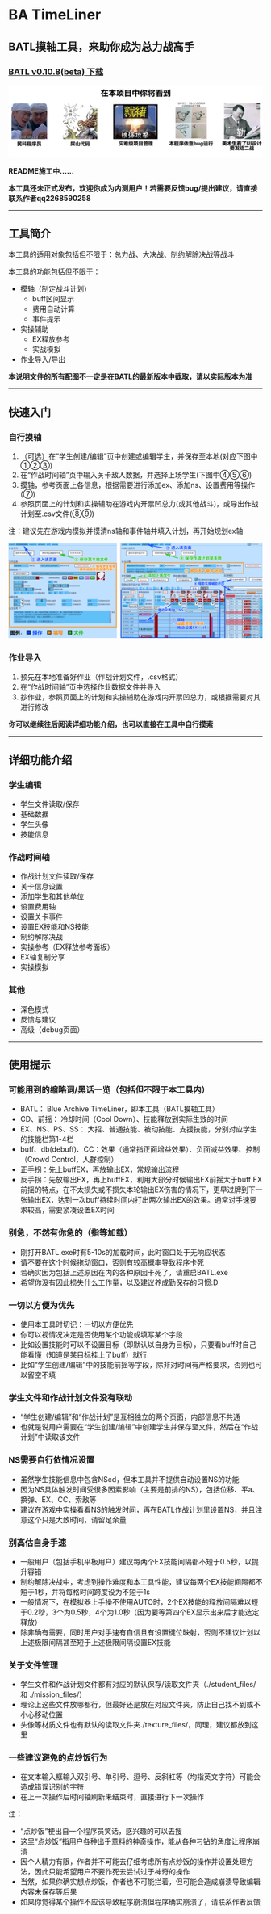 <!--
---
title: "BATL README"
author: "机管giga-35b"
date: "2024-11-08"
---
-->

# BA TimeLiner

## BATL摸轴工具，来助你成为总力战高手

### [BATL v0.10.8(beta) 下载](https://github.com/giga-35b/BA_TimeLiner/raw/refs/heads/main/download/BATL_v0.10.8_beta.zip)

<!-- 
### —— 警告 ——
在本项目中你将看到包括但不限于以下内容：

- 没接受过专业训练的民科程序员
- 堆了两个多月的屎山代码
- 灾难级别的项目管理与开发计划
- 基于bug来运行的神必程序
- 美术生看了要发动二战的ui设计

民科程序员 屎山代码 灾难级管理 bug 美术生看了要发动二战.jpg
-->

![banner](./rm_img/20241031_BATL_README_banner_2.png)

**README施工中......**

**本工具还未正式发布，欢迎你成为内测用户！若需要反馈bug/提出建议，请直接联系作者qq2268590258**


----------


## 工具简介

本工具的适用对象包括但不限于：总力战、大决战、制约解除决战等战斗

本工具的功能包括但不限于：

- 摸轴（制定战斗计划）
	- buff区间显示
	- 费用自动计算
	- 事件提示
- 实操辅助
	- EX释放参考
	- 实战模拟
- 作业导入/导出

**本说明文件的所有配图不一定是在BATL的最新版本中截取，请以实际版本为准**


----------


## 快速入门

### 自行摸轴

1. （可选）在“学生创建/编辑”页中创建或编辑学生，并保存至本地(对应下图中①②③)
2. 在“作战时间轴”页中输入关卡敌人数据，并选择上场学生(下图中④⑤⑥)
3. 摸轴，参考页面上各信息，根据需要进行添加ex、添加ns、设置费用等操作(⑦)
4. 参照页面上的计划和实操辅助在游戏内开票凹总力(或其他战斗)，或导出作战计划至.csv文件(⑧⑨)

注：建议先在游戏内模拟并摸清ns轴和事件轴并填入计划，再开始规划ex轴

![快速入门1](./rm_img/quick_intro_1.png)

### 作业导入

1. 预先在本地准备好作业（作战计划文件，.csv格式）
2. 在“作战时间轴”页中选择作业数据文件并导入
3. 抄作业，参照页面上的计划和实操辅助在游戏内开票凹总力，或根据需要对其进行修改

**你可以继续往后阅读详细功能介绍，也可以直接在工具中自行摸索**


----------


## 详细功能介绍

### 学生编辑

- 学生文件读取/保存
- 基础数据
- 学生头像
- 技能信息

### 作战时间轴

- 作战计划文件读取/保存
- 关卡信息设置
- 添加学生和其他单位
- 设置费用轴
- 设置关卡事件
- 设置EX技能和NS技能
- 制约解除决战
- 实操参考（EX释放参考面板）
- EX轴复制分享
- 实操模拟

### 其他

- 深色模式
- 反馈与建议
- 高级（debug页面）


----------


## 使用提示

### 可能用到的缩略词/黑话一览（包括但不限于本工具内）

- BATL： Blue Archive TimeLiner，即本工具（BATL摸轴工具）
- CD、前摇：  冷却时间（Cool Down）、技能释放到实际生效的时间
- EX、NS、PS、SS： 大招、普通技能、被动技能、支援技能，分别对应学生的技能栏第1-4栏
- buff、db(debuff)、CC：效果（通常指正面增益效果）、负面减益效果、控制（Crowd Control，人群控制）
- 正手拐：先上buffEX，再放输出EX，常规输出流程
- 反手拐：先放输出EX，再上buffEX，利用大部分时候输出EX前摇大于buff EX前摇的特点，在不太损失或不损失本轮输出EX伤害的情况下，更早过牌到下一张输出EX，达到一次buff持续时间内打出两次输出EX的效果。通常对手速要求较高，需要紧凑设置EX时间

### 别急，不然有你急的（指等加载）
- 刚打开BATL.exe时有5-10s的加载时间，此时窗口处于无响应状态
- 请不要在这个时候拖动窗口，否则有较高概率导致程序卡死
- 若确实因为包括上述原因在内的各种原因卡死了，请重启BATL.exe
- 希望你没有因此损失什么工作量，以及建议养成勤保存的习惯:D

### 一切以方便为优先
- 使用本工具时切记：一切以方便优先
- 你可以视情况决定是否使用某个功能或填写某个字段
- 比如设置技能时可以不设置目标（即默认以自身为目标），只要看buff时自己能看懂（知道是某目标挂上了buff）就行
- 比如“学生创建/编辑”中的技能前摇等字段，除非对时间有严格要求，否则也可以留空不填

### 学生文件和作战计划文件没有联动
- “学生创建/编辑”和“作战计划”是互相独立的两个页面，内部信息不共通
- 也就是说用户需要在“学生创建/编辑”中创建学生并保存至文件，然后在“作战计划”中读取该文件

### NS需要自行依情况设置
- 虽然学生技能信息中包含NScd，但本工具并不提供自动设置NS的功能
- 因为NS具体触发时间受很多因素影响（主要是前排的NS），包括位移、平a、换弹、EX、CC、索敌等
- 建议在游戏中实操看看NS的触发时间，再在BATL作战计划里设置NS，并且注意这个只是大致时间，请留足余量

### 别高估自身手速
- 一般用户（包括手机平板用户）建议每两个EX技能间隔都不短于0.5秒，以提升容错
- 制约解除决战中，考虑到操作难度和本工具性能，建议每两个EX技能间隔都不短于1秒，并将每格时间跨度设为不短于1s
- 一般情况下，在模拟器上手操不使用AUTO时，2个EX技能的释放间隔难以短于0.2秒，3个为0.5秒，4个为1.0秒（因为要等第四个EX显示出来后才能选定释放）
- 除非确有需要，同时用户对手速有自信且有设置键位映射，否则不建议计划以上述极限间隔甚至短于上述极限间隔设置EX技能

###  关于文件管理
- 学生文件和作战计划文件都有对应的默认保存/读取文件夹（./student\_files/ 和 ./mission\_files/）
- 理论上这些文件放哪都行，但最好还是放在对应文件夹，防止自己找不到或不小心移动位置
- 头像等材质文件也有默认的读取文件夹./texture\_files/，同理，建议都放到这里

### 一些建议避免的点炒饭行为

- 在文本输入框输入双引号、单引号、逗号、反斜杠等（均指英文字符）可能会造成错误识别的字符
- 在上一次操作后时间轴刷新未结束时，直接进行下一次操作


注：

- “点炒饭”梗出自一个程序员笑话，感兴趣的可以去搜
- 这里“点炒饭”指用户各种出乎意料的神奇操作，能从各种刁钻的角度让程序崩溃
- 因个人精力有限，作者并不可能去仔细考虑所有点炒饭的操作并设置处理方法，因此只能希望用户不要作死去尝试过于神奇的操作
- 当然，如果你确实想点炒饭，作者也不可能拦着，但可能会造成崩溃导致编辑内容未保存等后果
- 如果你觉得某个操作不应该导致程序崩溃但程序确实崩溃了，请联系作者反馈

<!--
一个测试工程师走进一家酒吧，要了一杯啤酒
<br>一个测试工程师走进一家酒吧，要了一杯咖啡
<br>一个测试工程师走进一家酒吧，要了0.7杯啤酒
<br>一个测试工程师走进一家酒吧，要了-1杯啤酒
<br>一个测试工程师走进一家酒吧，要了2^32杯啤酒
<br>一个测试工程师走进一家酒吧，要了一杯洗脚水
<br>一个测试工程师走进一家酒吧，要了一杯蜥蜴
<br>一个测试工程师走进一家酒吧，要了一份asdfQwer@24dg!&*(@
<br>一个测试工程师走进一家酒吧，什么也没要
<br>一个测试工程师走进家酒吧，又走出去又从窗户进来又从后门出去从下水道钻进来
<br>一个测试工程师走进家酒吧，又走出去又进来又出去又进来又出去，最后在外面把老板打了一顿
<br>一个测试工程师走进一
<br>一个测试工程师走进一家酒吧，要了一杯烫烫烫的锟斤拷
<br>一个测试工程师走进一家酒吧，要了NaN杯Null
<br>1T测试工程师冲进一家酒吧，要了500T啤酒咖啡洗脚水野猫狼牙棒奶茶
<br>1T测试工程师把酒吧拆了
<br>一个测试工程师化装成老板走进一家酒吧，要了500杯啤酒，并且不付钱
<br>一万个测试工程师在酒吧外呼啸而过
<br>一个测试工程师走进一家酒吧，要了一杯啤酒‘;DROPTABLE酒吧
<br>测试工程师们满意地离开了酒吧
<br>
<br>然后一名顾客点了一份炒饭，酒吧炸了
-->